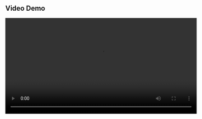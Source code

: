 ## Video Demo


<video controls width="600">
  <source src="[https://github.com/Sidd444/Python-Projects/tree/main/Calculator%20using%20Tkinter/calculator_tkinter_demo.webm](https://raw.githubusercontent.com/Sidd444/Python-Projects/main/Calculator%20using%20Tkinter/calculator_tkinter_demo.webm" type="video/webm)" type="video/webm">
  Your browser does not support the video tag.
</video>

